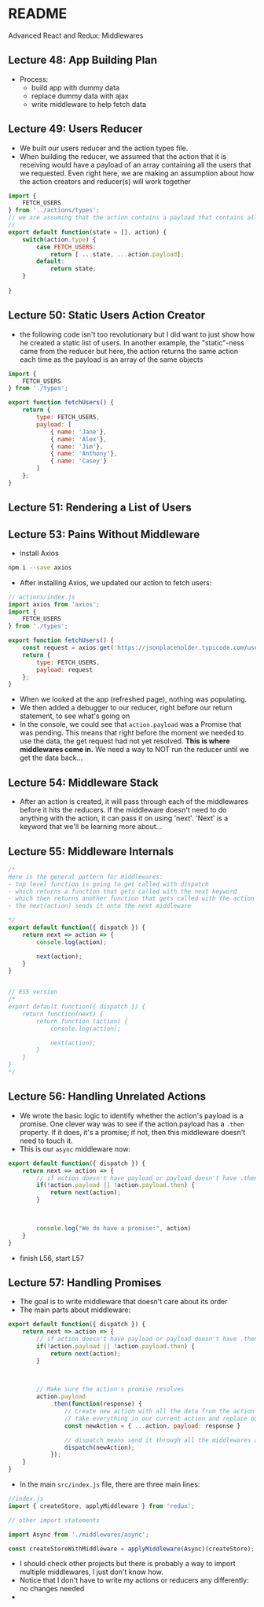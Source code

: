 # README

Advanced React and Redux: Middlewares

## Lecture 48: App Building Plan
- Process:
  - build app with dummy data
  - replace dummy data with ajax
  - write middleware to help fetch data

## Lecture 49: Users Reducer
- We built our users reducer and the action types file.
- When building the reducer, we assumed that the action that it is receiving would have a payload
of an array containing all the users that we requested.  Even right here, we are making an assumption
about how the action creators and reducer(s) will work together
```js
import {
	FETCH_USERS
} from '../actions/types';
// we are assuming that the action contains a payload that contains all the different types of users
//
export default function(state = [], action) {
	switch(action.type) {
		case FETCH_USERS:
			return [ ...state, ...action.payload];
		default:
			return state;
	}
	
}
```

## Lecture 50: Static Users Action Creator
- the following code isn't too revolutionary but I did want to just show how he created a static
list of users.  In another example, the "static"-ness came from the reducer but here, the action
returns the same action each time as the payload is an array of the same objects
```js
import {
	FETCH_USERS
} from './types';

export function fetchUsers() {
	return {
		type: FETCH_USERS,
		payload: [
			{ name: 'Jane'},
			{ name: 'Alex'},
			{ name: 'Jim'},
			{ name: 'Anthony'},
			{ name: 'Casey'}
		]
	};
}
```
## Lecture 51: Rendering a List of Users


## Lecture 53: Pains Without Middleware

- install Axios
```sh
npm i --save axios
```
- After installing Axios, we updated our action to fetch users:
```js
// actions/index.js
import axios from 'axios';
import {
	FETCH_USERS
} from './types';

export function fetchUsers() {
	const request = axios.get('https://jsonplaceholder.typicode.com/users');
	return {
		type: FETCH_USERS,
		payload: request
	};
}
```
- When we looked at the app (refreshed page), nothing was populating.
- We then added a debugger to our reducer, right before our return statement, to see what's going on
- In the console, we could see that `action.payload` was a Promise that was pending.  This means that
right before the moment we needed to use the data, the get request had not yet resolved. **This is where**
**middlewares come in.** We need a way to NOT run the reducer until we get the data back...

## Lecture 54: Middleware Stack
- After an action is created, it will pass through each of the middlewares before it hits the reducers.  If
the middleware doesn't need to do anything with the action, it can pass it on using 'next'.  'Next' is a keyword
that we'll be learning more about...

## Lecture 55: Middleware Internals
```js
/*
Here is the general pattern for middlewares:
- top level function is going to get called with dispatch
- which returns a function that gets called with the next keyword
- which then returns another function that gets called with the action
- the next(action) sends it onto the next middleware

*/
export default function({ dispatch }) {
	return next => action => {
		console.log(action);

		next(action);
	}
}


// ES5 version
/*
export default function({ dispatch }) {
	return function(next) {
		return function (action) {
			console.log(action);

			next(action);
		}
	}
}
*/
```

## Lecture 56: Handling Unrelated Actions
- We wrote the basic logic to identify whether the action's payload is a promise.  One clever way was to
see if the action.payload has a `.then` property.  If it does, it's a promise; if not, then this middleware
doesn't need to touch it.
- This is our `async` middleware now:
```js
export default function({ dispatch }) {
	return next => action => {
		// if action doesn't have payload or payload doesn't have .then() property, send on
		if(!action.payload || !action.payload.then) {
			return next(action);
		}

		

		console.log("We do have a promise:", action)
	}
}
```
- finish L56, start L57

## Lecture 57: Handling Promises
- The goal is to write middleware that doesn't care about its order
- The main parts about middleware:

```js
export default function({ dispatch }) {
	return next => action => {
		// if action doesn't have payload or payload doesn't have .then() property, send on
		if(!action.payload || !action.payload.then) {
			return next(action);
		}

		

		// Make sure the action's promise resolves
		action.payload
			.then(function(response) {
				// Create new action with all the data from the action PLUS what we receive from the promise
				// take everything in our current action and replace our payload with the promise response
				const newAction = { ...action, payload: response }

				// dispatch means send it through all the middlewares again
				dispatch(newAction);
			});
	}
}
```
- In the main `src/index.js` file, there are three main lines:
```js
//index.js
import { createStore, applyMiddleware } from 'redux';

// other import statements

import Async from './middlewares/async';

const createStoreWithMiddleware = applyMiddleware(Async)(createStore);
```
- I should check other projects but there is probably a way to import multiple middlewares, I just don't know
how.
- Notice that I don't have to write my actions or reducers any differently: no changes needed
- 














